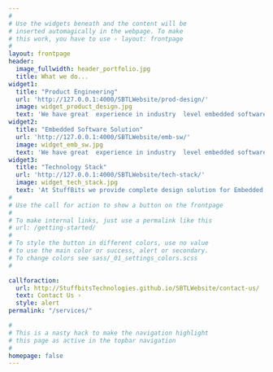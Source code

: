 ```yaml
---
#
# Use the widgets beneath and the content will be
# inserted automagically in the webpage. To make
# this work, you have to use › layout: frontpage
#
layout: frontpage
header:
  image_fullwidth: header_portfolio.jpg
  title: What we do...
widget1:
  title: "Product Engineering"
  url: 'http://127.0.0.1:4000/SBTLWebsite/prod-design/'
  image: widget_product_design.jpg
  text: 'We have great  experience in industry  level embedded software development. Our team is in continuous process to develop technology stacks that can be used for our own products or can be integrated into your product development solutions.'
widget2:
  title: "Embedded Software Solution"
  url: 'http://127.0.0.1:4000/SBTLWebsite/emb-sw/'
  image: widget_emb_sw.jpg
  text: 'We have great  experience in industry  level embedded software development. Our team is in continuous process to develop technology stacks that can be used for our own products or can be integrated into your product development solutions.'
widget3:
  title: "Technology Stack"
  url: 'http://127.0.0.1:4000/SBTLWebsite/tech-stack/'
  image: widget_tech_stack.jpg
  text: 'At StuffBits we provide complete design solution for Embedded System projects. We have expertise in different fields of Embedded Systems working to create quality products for our customers.'
#
# Use the call for action to show a button on the frontpage
#
# To make internal links, just use a permalink like this
# url: /getting-started/
#
# To style the button in different colors, use no value
# to use the main color or success, alert or secondary.
# To change colors see sass/_01_settings_colors.scss
#

callforaction:
  url: http://StuffbitsTechnologies.github.io/SBTLWebsite/contact-us/
  text: Contact Us ›
  style: alert
permalink: "/services/"

#
# This is a nasty hack to make the navigation highlight
# this page as active in the topbar navigation
#
homepage: false
---
```


<!-- 
<div id="videoModal" class="reveal-modal large" data-reveal="">
  <div class="flex-video widescreen vimeo" style="display: block;">
    <iframe width="1280" height="720" src="https://www.youtube.com/embed/3b5zCFSmVvU" frameborder="0" allowfullscreen></iframe>
  </div>
  <a class="close-reveal-modal">&#215;</a>
</div>
 -->
